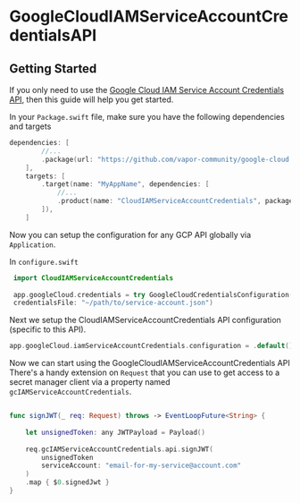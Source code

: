 # GoogleCloudIAMServiceAccountCredentialsAPI

## Getting Started
If you only need to use the [Google Cloud IAM Service Account Credentials API](https://cloud.google.com/iam/docs/reference/credentials/rest), then this guide will help you get started.

In your `Package.swift` file, make sure you have the following dependencies and targets

```swift
dependencies: [
        //...
        .package(url: "https://github.com/vapor-community/google-cloud.git", from: "1.0.0"),
    ],
    targets: [
        .target(name: "MyAppName", dependencies: [
            //...
            .product(name: "CloudIAMServiceAccountCredentials", package: "google-cloud"),
        ]),
    ]
```

Now you can setup the configuration for any GCP API globally via `Application`.

In `configure.swift`

```swift
 import CloudIAMServiceAccountCredentials
 
 app.googleCloud.credentials = try GoogleCloudCredentialsConfiguration(projectId: "myprojectid-12345",
 credentialsFile: "~/path/to/service-account.json")
```
Next we setup the CloudIAMServiceAccountCredentials API configuration (specific to this API).

```swift
app.googleCloud.iamServiceAccountCredentials.configuration = .default()
```

Now we can start using the GoogleCloudIAMServiceAccountCredentials API
There's a handy extension on `Request` that you can use to get access to a secret manager client via a property named `gcIAMServiceAccountCredentials`. 

```swift

func signJWT(_ req: Request) throws -> EventLoopFuture<String> {
    
    let unsignedToken: any JWTPayload = Payload()  
       
    req.gcIAMServiceAccountCredentials.api.signJWT(
        unsignedToken
        serviceAccount: "email-for-my-service@account.com"
    )
    .map { $0.signedJwt }
}
```
